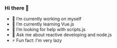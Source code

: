 ### Hi there 👋

- 🔭 I’m currently working on myself
- 🌱 I’m currently learning Vue.js
- 🤔 I’m looking for help with scripts.js
- 💬 Ask me about reactive developing and node.js
- ⚡ Fun fact: I'm very lazy

<!--
**Allogikal/Allogikal** is a ✨ _special_ ✨ repository because its `README.md` (this file) appears on your GitHub profile.

Here are some ideas to get you started:

- 🔭 I’m currently working on ...
- 🌱 I’m currently learning ...
- 👯 I’m looking to collaborate on ...
- 🤔 I’m looking for help with ...
- 💬 Ask me about ...
- 📫 How to reach me: ...
- 😄 Pronouns: ...
- ⚡ Fun fact: ...
-->
